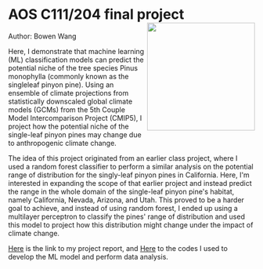 # **AOS C111/204 final project** <img align="right" width="220" height="220" src="/assets/IMG/template_logo.png">
Author: Bowen Wang

Here, I demonstrate that machine learning (ML) classification models can predict the potential niche of the tree species Pinus monophylla (commonly known as the singleleaf pinyon pine). Using an ensemble of climate projections from statistically downscaled global climate models (GCMs) from the 5th Couple Model Intercomparison Project (CMIP5), I project how the potential niche of the single-leaf pinyon pines may change due to anthropogenic climate change. 

The idea of this project originated from an earlier class project, where I used a random forest classifier to perform a similar analysis on the potential range of distribution for the singly-leaf pinyon pines in California. Here, I'm interested in expanding the scope of that earlier project and instead predict the range in the whole domain of the single-leaf pinyon pine's habitat, namely California, Nevada, Arizona, and Utah. This proved to be a harder goal to achieve, and instead of using random forest, I ended up using a multilayer perceptron to classify the pines' range of distribution and used this model to project how this distribution might change under the impact of climate change. 

[Here](https:) is the link to my project report, and [Here](https:) to the codes I used to develop the ML model and perform data analysis. 
